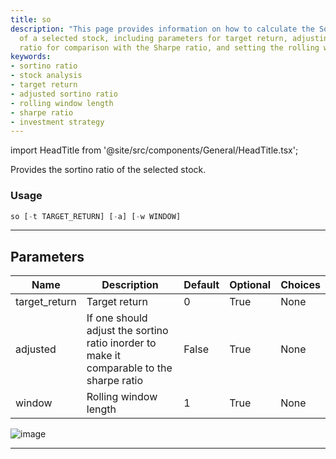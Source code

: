 ```yaml
---
title: so
description: "This page provides information on how to calculate the Sortino ratio"
  of a selected stock, including parameters for target return, adjusting the Sortino
  ratio for comparison with the Sharpe ratio, and setting the rolling window length.
keywords:
- sortino ratio
- stock analysis
- target return
- adjusted sortino ratio
- rolling window length
- sharpe ratio
- investment strategy
---
```


import HeadTitle from '@site/src/components/General/HeadTitle.tsx';

<HeadTitle title="stocks/qa/so - Reference | OpenBB Terminal Docs" />

Provides the sortino ratio of the selected stock.

### Usage

```python
so [-t TARGET_RETURN] [-a] [-w WINDOW]
```

---

## Parameters

| Name | Description | Default | Optional | Choices |
| ---- | ----------- | ------- | -------- | ------- |
| target_return | Target return | 0 | True | None |
| adjusted | If one should adjust the sortino ratio inorder to make it comparable to the sharpe ratio | False | True | None |
| window | Rolling window length | 1 | True | None |

![image](https://user-images.githubusercontent.com/75195383/163530572-e527bc75-7ecd-44e3-b971-83b9a0662d0d.png)

---
